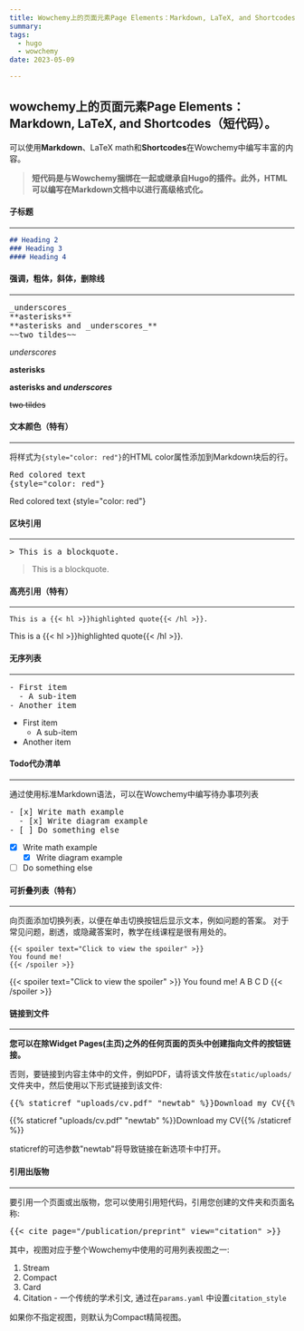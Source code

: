 ```yaml
---
title: Wowchemy上的页面元素Page Elements：Markdown, LaTeX, and Shortcodes（短代码）
summary: 
tags:
  - hugo
  - wowchemy
date: 2023-05-09

---
```

## wowchemy上的页面元素Page Elements：Markdown, LaTeX, and Shortcodes（短代码）。

可以使用**Markdown**、LaTeX math和**Shortcodes**在Wowchemy中编写丰富的内容。

>**短代码是与Wowchemy捆绑在一起或继承自Hugo的插件。此外，HTML可以编写在Markdown文档中以进行高级格式化。**

#### 子标题

---

```markdown
## Heading 2
### Heading 3
#### Heading 4
```

#### 强调，粗体，斜体，删除线

---

<pre>
_underscores_
**asterisks**
**asterisks and _underscores_**
~~two tildes~~
</pre>

_underscores_

**asterisks**

**asterisks and _underscores_**

~~two tildes~~
#### 文本颜色（特有）

---

将样式为`{style="color: red"}`的HTML color属性添加到Markdown块后的行。

<pre>
Red colored text
{style="color: red"}
</pre>

Red colored text
{style="color: red"}

#### 区块引用

---

<pre>
> This is a blockquote.
</pre>

> This is a blockquote.

#### 高亮引用（特有）

---

```
This is a {{< hl >}}highlighted quote{{< /hl >}}.
```

This is a {{< hl >}}highlighted quote{{< /hl >}}.
#### 无序列表

---

<pre>
- First item
  - A sub-item
- Another item
</pre>

- First item
  - A sub-item
- Another item

#### Todo代办清单

---

通过使用标准Markdown语法，可以在Wowchemy中编写待办事项列表

<pre>
- [x] Write math example
  - [x] Write diagram example
- [ ] Do something else
</pre>

- [x] Write math example
  - [x] Write diagram example
- [ ] Do something else

#### 可折叠列表（特有）

---
向页面添加切换列表，以便在单击切换按钮后显示文本，例如问题的答案。
对于常见问题，剧透，或隐藏答案时，教学在线课程是很有用处的。
```
{{< spoiler text="Click to view the spoiler" >}}
You found me!
{{< /spoiler >}}
```
{{< spoiler text="Click to view the spoiler" >}}
You found me!
A
B
C
D
{{< /spoiler >}}



#### 链接到文件

---

**您可以在除Widget Pages(主页)之外的任何页面的页头中创建指向文件的按钮链接。**

否则，要链接到内容主体中的文件，例如PDF，请将该文件放在`static/uploads/`文件夹中，然后使用以下形式链接到该文件:

<pre>
{{% staticref "uploads/cv.pdf" "newtab" %}}Download my CV{{% /staticref %}}
</pre>

{{% staticref "uploads/cv.pdf" "newtab" %}}Download my CV{{% /staticref %}}

staticref的可选参数"newtab"将导致链接在新选项卡中打开。






#### 引用出版物

---

要引用一个页面或出版物，您可以使用引用短代码，引用您创建的文件夹和页面名称:

<pre>
{{< cite page="/publication/preprint" view="citation" >}}
</pre>

<!-- {{< cite page="/publication/preprint" view="citation" >}} -->

其中，视图对应于整个Wowchemy中使用的可用列表视图之一:

1. Stream
2. Compact
3. Card
4. Citation - 一个传统的学术引文, 通过在`params.yaml` 中设置`citation_style` 

如果你不指定视图，则默认为Compact精简视图。